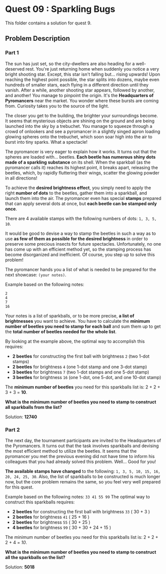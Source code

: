 # Quest 09 : Sparkling Bugs

This folder contains a solution for quest 9.

## Problem Description

### Part 1

The sun has just set, so the city-dwellers are also heading for a well-deserved rest. You're just returning home when suddenly you notice a very bright shooting star. Except, this star isn't falling but... rising upwards! Upon reaching the highest point possible, the star splits into dozens, maybe even hundreds of smaller stars, each flying in a different direction until they vanish. After a while, another shooting star appears, followed by another, and another! You manage to pinpoint the origin. It's the **Headquarters of Pyromancers** near the market. You wonder where these bursts are coming from. Curiosity takes you to the source of the light.

The closer you get to the building, the brighter your surroundings become. It seems that mysterious objects are shining on the ground and are being launched into the sky by a trebuchet. You manage to squeeze through a crowd of onlookers and see a pyromancer in a slightly singed apron loading glowing spheres onto the trebuchet, which soon soar high into the air to burst into tiny sparks. What a spectacle!

The pyromancer is very eager to explain how it works. It turns out that the spheres are loaded with... beetles. **Each beetle has numerous shiny dots made of a sparkling substance** on its shell. When the sparkball (as the pyromancer calls it) reaches its highest point, it breaks apart, releasing the beetles, which, by rapidly fluttering their wings, scatter the glowing powder in all directions!

To achieve the **desired brightness effect**, you simply need to apply the right **number of dots** to the beetles, gather them into a sparkball, and launch them into the air. The pyromancer even has special **stamps** prepared that can apply several dots at once, but **each beetle can be stamped only once**.

There are 4 available stamps with the following numbers of dots: `1, 3, 5, 10`.

It would be good to devise a way to stamp the beetles in such a way as to use **as few of them as possible for the desired brightness** in order to preserve some precious insects for future spectacles. Unfortunately, no one has come up with an efficient method yet, so the stamping process has become disorganized and inefficient. Of course, you step up to solve this problem!

The pyromancer hands you a list of what is needed to be prepared for the next showcase: `(your notes)`.

Example based on the following notes:
```
2
4
7
16
```
Your notes is a list of sparkballs, or to be more precise, **a list of brightnesses** you want to achieve. You have to calculate the **minimum number of beetles you need to stamp for each ball** and sum them up to get the **total number of beetles needed for the whole list**.

By looking at the example above, the optimal way to accomplish this requires:

- **2 beetles** for constructing the first ball with brightness `2` (two 1-dot stamps)
- **2 beetles** for brightness `4` (one 1-dot stamp and one 3-dot stamp)
- **3 beetles** for brightness `7` (two 1-dot stamps and one 5-dot stamp)
- **3 beetles** for brightness `16` (one 1-dot, one 5-dot, and one 10-dot stamp)

The **minimum number of beetles** you need for this sparkballs list is: 2 + 2 + 3 + 3 = **10**.

**What is the minimum number of beetles you need to stamp to construct all sparkballs from the list?**

Solution: **12740**

### Part 2

The next day, the tournament participants are invited to the Headquarters of the Pyromancers. It turns out that the task involves sparkballs and devising the most efficient method to utilize the beetles. It seems that the pyromancer you met the previous evening did not have time to inform his colleagues that you had already solved this problem. Well... Good for you!

**The available stamps have changed** to the following: `1, 3, 5, 10, 15, 16, 20, 24, 25, 30`. Also, the list of sparkballs to be constructed is much longer now, but the core problem remains the same, so you feel very well prepared for this quest.

Example based on the following notes:
`
33
41
55
99
`
The optimal way to construct this sparkballs requires:

- **2 beetles** for constructing the first ball with brightness  `33`  ( 30 + 3 )
- **2 beetles** for brightness  `41`  ( 25 + 16 )
- **2 beetles** for brightness  `55`  ( 30 + 25 )
- **4 beetles** for brightness  `99`  ( 30 + 30 + 24 + 15 )

The minimum number of beetles you need for this sparkballs list is: 2 + 2 + 2 + 4 = *10*.

**What is the minimum number of beetles you need to stamp to construct all the sparkballs on the list?**

Solution: **5018**